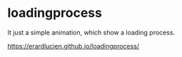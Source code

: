 # loadingprocess

It just a simple animation, which show a loading process.

https://erardlucien.github.io/loadingprocess/
